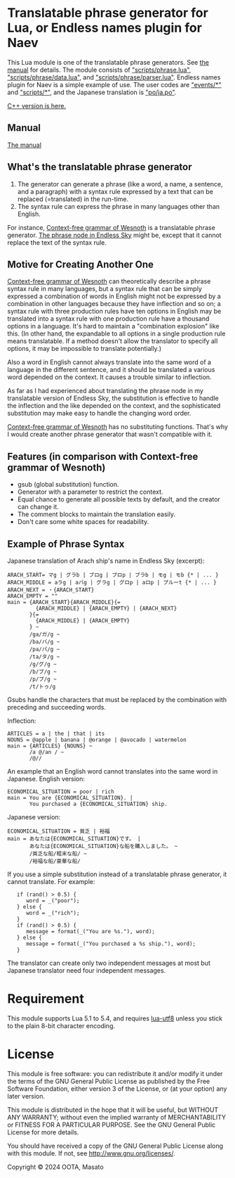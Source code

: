 # Translatable phrase generator for Lua, or Endless names plugin for Naev

This Lua module is one of the translatable phrase generators. See [the manual](manual.md) for details. The module consists of ["scripts/phrase.lua"](scripts/phrase.lua), ["scripts/phrase/data.lua"](scripts/phrase/data.lua), and ["scripts/phrase/parser.lua"](scripts/phrase/parser.lua). Endless names plugin for Naev is a simple example of use. The user codes are ["events/*"](events/) and ["scripts/*"](scripts/), and the Japanese translation is ["po/ja.po"](po/ja.po).

[C++ version is here.](https://github.com/oo13/tphrase)

## Manual
[The manual](manual.md)

## What's the translatable phrase generator

1. The generator can generate a phrase (like a word, a name, a sentence, and a paragraph) with a syntax rule expressed by a text that can be replaced (=translated) in the run-time.
1. The syntax rule can express the phrase in many languages other than English.

For instance, [Context-free grammar of Wesnoth](https://wiki.wesnoth.org/Context-free_grammar) is a translatable phrase generator. [The phrase node in Endless Sky](https://github.com/endless-sky/endless-sky/wiki/CreatingPhrases) might be, except that it cannot replace the text of the syntax rule.

## Motive for Creating Another One
[Context-free grammar of Wesnoth](https://wiki.wesnoth.org/Context-free_grammar) can theoretically describe a phrase syntax rule in many languages, but a syntax rule that can be simply expressed a combination of words in English might not be expressed by a combination in other languages because they have inflection and so on; a syntax rule with three production rules have ten options in English may be translated into a syntax rule with one production rule have a thousand options in a language. It's hard to maintain a "combination explosion" like this. (In other hand, the expandable to all options in a single production rule means translatable. If a method doesn't allow the translator to specify all options, it may be impossible to translate potentially.)

Also a word in English cannot always translate into the same word of a language in the different sentence, and it should be translated a various word depended on the context. It causes a trouble similar to inflection.

As far as I had experienced about translating the phrase node in my translatable version of Endless Sky, the substitution is effective to handle the inflection and the like depended on the context, and the sophisticated substitution may make easy to handle the changing word order.

[Context-free grammar of Wesnoth](https://wiki.wesnoth.org/Context-free_grammar)  has no substituting functions. That's why I would create another phrase generator that wasn't compatible with it.

## Features (in comparison with Context-free grammar of Wesnoth)
- gsub (global substitution) function.
- Generator with a parameter to restrict the context.
- Equal chance to generate all possible texts by default, and the creator can change it.
- The comment blocks to maintain the translation easily.
- Don't care some white spaces for readability.

## Example of Phrase Syntax
Japanese translation of Arach ship's name in Endless Sky (excerpt):
```
ARACH_START= マg | グラb | ブロg | ブロp | ブラb | モg | モb {* | ... }
ARACH_MIDDLE = aラg | aバg | グラg | グロp | aロp | プルーt {* | ... }
ARACH_NEXT = ・{ARACH_START}
ARACH_EMPTY = ""
main = {ARACH_START}{ARACH_MIDDLE}{=
         {ARACH_MIDDLE} | {ARACH_EMPTY} | {ARACH_NEXT}
       }{=
         {ARACH_MIDDLE} | {ARACH_EMPTY}
       } ~
       /ga/ガ/g ~
       /ba/バ/g ~
       /pa/パ/g ~
       /ta/タ/g ~
       /g/グ/g ~
       /b/ブ/g ~
       /p/プ/g ~
       /t/トゥ/g
```
Gsubs handle the characters that must be replaced by the combination with preceding and succeeding words.

Inflection:
```
ARTICLES = a | the | that | its
NOUNS = @apple | banana | @orange | @avocado | watermelon
main = {ARTICLES} {NOUNS} ~
       /a @/an / ~
       /@//
```

An example that an English word cannot translates into the same word in Japanese.
English version:
```
ECONOMICAL_SITUATION = poor | rich
main = You are {ECONOMICAL_SITUATION}. |
       You purchased a {ECONOMICAL_SITUATION} ship.
```

Japanese version:
```
ECONOMICAL_SITUATION = 貧乏 | 裕福
main = あなたは{ECONOMICAL_SITUATION}です。 |
       あなたは{ECONOMICAL_SITUATION}な船を購入しました。 ~
       /貧乏な船/粗末な船/ ~
       /裕福な船/豪華な船/
```
If you use a simple substitution instead of a translatable phrase generator, it cannot translate. For example:
```
   if (rand() > 0.5) {
      word = _("poor");
   } else {
      word = _("rich");
   }
   if (rand() > 0.5) {
      message = format(_("You are %s."), word);
   } else {
      message = format(_("You purchased a %s ship."), word);
   }
```
The translator can create only two independent messages at most but Japanese translator need four independent messages.

# Requirement

This module supports Lua 5.1 to 5.4, and requires [lua-utf8](https://github.com/starwing/luautf8) unless you stick to the plain 8-bit character encoding.

# License
This module is free software: you can redistribute it and/or modify it under the terms of the GNU General Public License as published by the Free Software Foundation, either version 3 of the License, or (at your option) any later version.

This module is distributed in the hope that it will be useful, but WITHOUT ANY WARRANTY; without even the implied warranty of MERCHANTABILITY or FITNESS FOR A PARTICULAR PURPOSE.  See the GNU General Public License for more details.

You should have received a copy of the GNU General Public License along with this module.  If not, see <http://www.gnu.org/licenses/>.

Copyright © 2024 OOTA, Masato
